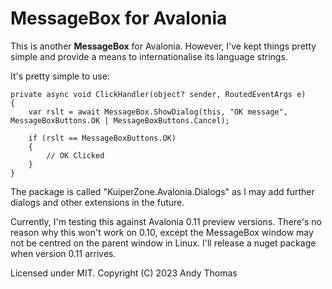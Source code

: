 # MessageBox for Avalonia #

This is another **MessageBox** for Avalonia. However, I've kept things pretty simple and provide a means to
internationalise its language strings.

It's pretty simple to use:

    private async void ClickHandler(object? sender, RoutedEventArgs e)
    {
        var rslt = await MessageBox.ShowDialog(this, "OK message", MessageBoxButtons.OK | MessageBoxButtons.Cancel);

        if (rslt == MessageBoxButtons.OK)
        {
            // OK Clicked
        }
    }

The package is called "KuiperZone.Avalonia.Dialogs" as I may add further dialogs and other extensions in the future.

Currently, I'm testing this against Avalonia 0.11 preview versions. There's no reason why this won't work on 0.10,
except the MessageBox window may not be centred on the parent window in Linux. I'll release a nuget package when
version 0.11 arrives.

Licensed under MIT. Copyright (C) 2023 Andy Thomas
